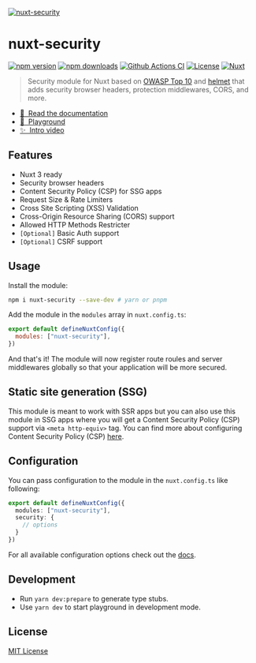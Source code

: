 [![nuxt-security](https://nuxt-security.vercel.app/preview.png)](https://nuxt-security.vercel.app)

# nuxt-security

[![npm version][npm-version-src]][npm-version-href]
[![npm downloads][npm-downloads-src]][npm-downloads-href]
[![Github Actions CI][github-actions-ci-src]][github-actions-ci-href]
[![License][license-src]][license-href]
[![Nuxt][nuxt-src]][nuxt-href]

> Security module for Nuxt based on [OWASP Top 10](https://cheatsheetseries.owasp.org/cheatsheets/Nodejs_Security_Cheat_Sheet.html#nodejs-security-cheat-sheet) and [helmet](https://helmetjs.github.io/) that adds security browser headers, protection middlewares, CORS, and more.

- [📖 &nbsp;Read the documentation](https://nuxt-security.vercel.app)
- [👾 &nbsp;Playground](https://stackblitz.com/github/baroshem/nuxt-security?file=.stackblitz%2Fnuxt.config.ts)
- [✨ &nbsp;Intro video](https://www.youtube.com/watch?v=8ac30Py8Ses)

## Features

- Nuxt 3 ready
- Security browser headers
- Content Security Policy (CSP) for SSG apps
- Request Size & Rate Limiters
- Cross Site Scripting (XSS) Validation
- Cross-Origin Resource Sharing (CORS) support
- Allowed HTTP Methods Restricter
- `[Optional]` Basic Auth support
- `[Optional]` CSRF support

## Usage

Install the module:

```sh
npm i nuxt-security --save-dev # yarn or pnpm
```

Add the module in the `modules` array in `nuxt.config.ts`:

```js
export default defineNuxtConfig({
  modules: ["nuxt-security"],
})
```

And that's it! The module will now register route roules and server middlewares globally so that your application will be more secured.

## Static site generation (SSG)

This module is meant to work with SSR apps but you can also use this module in SSG apps where you will get a Content Security Policy (CSP) support via `<meta http-equiv>` tag. You can find more about configuring Content Security Policy (CSP) [here](https://nuxt-security.vercel.app/security/headers#content-security-policy).

## Configuration

You can pass configuration to the module in the `nuxt.config.ts` like following:

```ts
export default defineNuxtConfig({
  modules: ["nuxt-security"],
  security: {
    // options
  }
})
```

For all available configuration options check out the [docs](https://nuxt-security.vercel.app).

## Development

- Run `yarn dev:prepare` to generate type stubs.
- Use `yarn dev` to start playground in development mode.

## License

[MIT License](./LICENSE)

<!-- Badges -->

[npm-version-src]: https://img.shields.io/npm/v/nuxt-security/latest.svg
[npm-version-href]: https://npmjs.com/package/nuxt-security
[npm-downloads-src]: https://img.shields.io/npm/dt/nuxt-security.svg
[npm-downloads-href]: https://npmjs.com/package/nuxt-security
[github-actions-ci-src]: https://github.com/baroshem/nuxt-security/actions/workflows/ci.yml/badge.svg
[github-actions-ci-href]: https://github.com/baroshem/nuxt-security/actions?query=workflow%3Aci
[license-src]: https://img.shields.io/npm/l/nuxt-security.svg
[license-href]: https://npmjs.com/package/nuxt-security
[nuxt-src]: https://img.shields.io/badge/Nuxt-18181B?logo=nuxt.js
[nuxt-href]: https://nuxt.com
